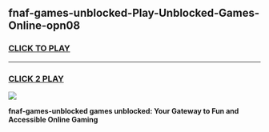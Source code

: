 
## fnaf-games-unblocked-Play-Unblocked-Games-Online-opn08
<h3>
<a href="https://premium76.site?title=fnaf-games-unblocked&ref=25A">CLICK TO PLAY</a></h3>
<hr>

<h3>
<a href="https://premium76.site?title=fnaf-games-unblocked&ref=25A">CLICK 2 PLAY</a>
  
</h3>

<a href="https://premium76.site?title=fnaf-games-unblocked&ref=25A"><img src="https://clearcache.store/games.png"></a>


**fnaf-games-unblocked games unblocked: Your Gateway to Fun and Accessible Online Gaming**
